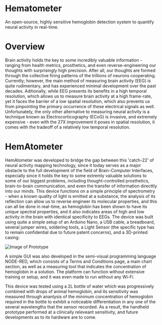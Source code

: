 # Hematometer
An open-source, highly sensitive hemoglobin detection system to quantify neural activity in real-time.

# Overview
Brain activity holds the key to some incredibly valuable information - ranging from health metrics, prosthetics, and even reverse-engineering our thoughts with surprisingly high precision. After all, our thoughts are formed through the collective firing patterns of the trillions of neurons cooperating. Currently; however, the main method of measuring brain activity (EEG) is quite rudimentary, and has experienced minimal development over the past decades. Aditionally, while EEG presents its benefits in a high temporal resolution, which allows us to measure brain activity at a high frame-rate, yet it faces the barrier of a low spatial resolution, which also prevents us from pinpointing the primary occurrence of these electrical signals as well. Unfortunately, the only other alternative to measuring neural activity is a technique known as Electrocorticography (ECoG) is invasive, and extremely expensive - even with the 27X improvement it poses in spatial resolution, it comes with the tradeoff of a relatively low temporal resolution.

# HemAtometer
HemAtometer was developed to bridge the gap between this 'catch-22' of neural activity mapping technology, since it today serves as a major obstacle to the full development of the field of Brain-Computer Interfaces, especially since it holds the key to some extremly valuable solutions to some of our biggest problems, including thought-controlled prosthetics, brain-to-brain communication, and even the transfer of information directtly into our minds. This device functions on a simple principle of spectrometry - when a known quality of light is emitted at a substance, the analysis of its reflection can allow us to reverse engineer its molecular properties, and this can all be done in real-time, as hemoglobin has been shown to have its unique spectral properties, and it also indicates areas of high and low activity in the brain with identical specificity to EEGs. The device was built using quite a simple setup of an Arduino Nano, a USB cable, a breadboard, several jumper wires, soldering tools, a Light Sensor (the specific type has to remain confidential due to future patent concerns), and a 3D-printed casing:

![Image of Prototype](https://lh3.googleusercontent.com/xF4QnL-5oDWE1X8Ax4hf0QlkLpYWfrYOYV6KbvytOY-U_SSjdPRAvSWJsbhCMguCtwG-cHWn-vxEyiBVx28NFDtWD6INzmDeICRkjLPn)


A simple GUI was also developed in the semi-visual programming language NODE-RED, which consists of a Terms and Conditions page, a main chart section, as well as a measuring tool that indicates the concentration of hemoglobin in a solution. The platform can function without extensive training or setup, and it was even made to run without any Wi-Fi.

This device was tested using a 2L bottle of water which was progressively combined with drops of animal hemoglobin, and its sensitivity was measured through ananlysis of the minimum concentration of hemoglobin required in the bottle to exhibit a noticeable differentiation in any one of the several wavelengths that the sensor recorded. As a result, the handheld prototype performed at a clinically releveant sensitivity, and future developments as to its hardware are to come.
